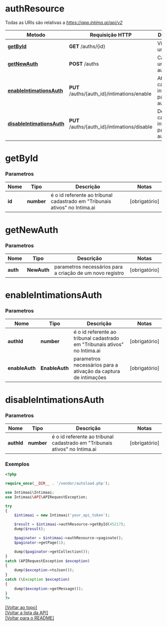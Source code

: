 # **authResource**

Todas as URIs são relativas a *https://app.intima.ai/api/v2*

Metodo | Requisição HTTP | Descrição
------------- | ------------- | -------------
[**getById**](authResource.md#getById) | **GET** /auths/{id} | Visualiza um auth
[**getNewAuth**](authResource.md#getNewAuth) | **POST** /auths | Cadastra um novo auth
[**enableIntimationsAuth**](authResource.md#enableIntimationsAuth) | **PUT** /auths/{auth_id}/intimations/enable | Ativa a captura de intimações para um auth
[**disableIntimationsAuth**](authResource.md#disableIntimationsAuth) | **PUT** /auths/{auth_id}/intimations/disable | Desativa a captura de intimações para um auth

# **getById**

### Parametros

Nome | Tipo | Descrição | Notas
------------- | ------------- | ------------- | -------------
**id** | **number**| é o id referente ao tribunal cadastrado em "Tribunais ativos" no Intima.ai | [obrigatório]

# **getNewAuth**

### Parametros

Nome | Tipo | Descrição | Notas
------------- | ------------- | ------------- | -------------
**auth** | **NewAuth**| parametros necessários para a criação de um novo registro | [obrigatório]

# **enableIntimationsAuth**

### Parametros

Nome | Tipo | Descrição | Notas
------------- | ------------- | ------------- | -------------
**authId** | **number**| é o id referente ao tribunal cadastrado em "Tribunais ativos" no Intima.ai | [obrigatório]
**enableAuth** | **EnableAuth**| parametros necessários para a ativação da captura de intimações | [obrigatório]

# **disableIntimationsAuth**

### Parametros

Nome | Tipo | Descrição | Notas
------------- | ------------- | ------------- | -------------
**authId** | **number**| é o id referente ao tribunal cadastrado em "Tribunais ativos" no Intima.ai | [obrigatório]

### Exemplos
```php
<?php

require_once(__DIR__ . '/vendor/autoload.php');

use Intimaai\Intimaai;
use Intimaai\API\APIRequestException;

try 
{
    $intimaai = new Intimaai('your_api_token');

    $result = $intimaai->authResource->getById(45217);
    dump($result);

    $paginator = $intimaai->authResource->paginate();
    $paginator->getPage(1);

    dump($paginator->getCollection());
}
catch (APIRequestException $exception)
{
    dump($exception->toJson());
}
catch (\Exception $exception)
{
    dump($exception->getMessage());
}
?>
```

[[Voltar ao topo]](#)        
[[Voltar a lista da API]](../../README.md#Documentação-para-os-Endpoints-da-API)    
[[Voltar para o README]](../../README.md#Intima.ai---SDK-NodeJS)
